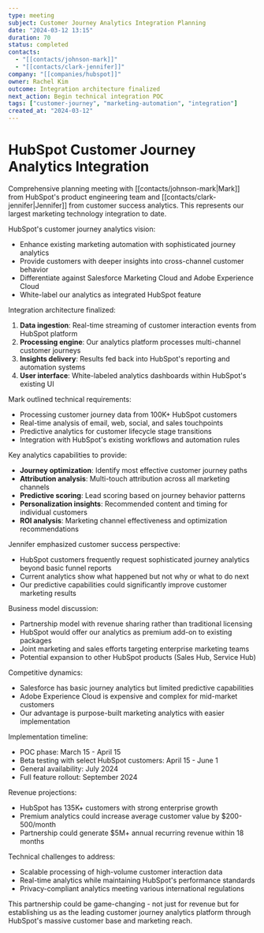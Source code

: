 ```yaml
---
type: meeting
subject: Customer Journey Analytics Integration Planning
date: "2024-03-12 13:15"
duration: 70
status: completed
contacts:
  - "[[contacts/johnson-mark]]"
  - "[[contacts/clark-jennifer]]"
company: "[[companies/hubspot]]"
owner: Rachel Kim
outcome: Integration architecture finalized
next_action: Begin technical integration POC
tags: ["customer-journey", "marketing-automation", "integration"]
created_at: "2024-03-12"
---
```


# HubSpot Customer Journey Analytics Integration

Comprehensive planning meeting with [[contacts/johnson-mark|Mark]] from HubSpot's product engineering team and [[contacts/clark-jennifer|Jennifer]] from customer success analytics. This represents our largest marketing technology integration to date.

HubSpot's customer journey analytics vision:
- Enhance existing marketing automation with sophisticated journey analytics
- Provide customers with deeper insights into cross-channel customer behavior
- Differentiate against Salesforce Marketing Cloud and Adobe Experience Cloud
- White-label our analytics as integrated HubSpot feature

Integration architecture finalized:
1. **Data ingestion**: Real-time streaming of customer interaction events from HubSpot platform
2. **Processing engine**: Our analytics platform processes multi-channel customer journeys
3. **Insights delivery**: Results fed back into HubSpot's reporting and automation systems
4. **User interface**: White-labeled analytics dashboards within HubSpot's existing UI

Mark outlined technical requirements:
- Processing customer journey data from 100K+ HubSpot customers
- Real-time analysis of email, web, social, and sales touchpoints
- Predictive analytics for customer lifecycle stage transitions
- Integration with HubSpot's existing workflows and automation rules

Key analytics capabilities to provide:
- **Journey optimization**: Identify most effective customer journey paths
- **Attribution analysis**: Multi-touch attribution across all marketing channels
- **Predictive scoring**: Lead scoring based on journey behavior patterns
- **Personalization insights**: Recommended content and timing for individual customers
- **ROI analysis**: Marketing channel effectiveness and optimization recommendations

Jennifer emphasized customer success perspective:
- HubSpot customers frequently request sophisticated journey analytics beyond basic funnel reports
- Current analytics show what happened but not why or what to do next
- Our predictive capabilities could significantly improve customer marketing results

Business model discussion:
- Partnership model with revenue sharing rather than traditional licensing
- HubSpot would offer our analytics as premium add-on to existing packages
- Joint marketing and sales efforts targeting enterprise marketing teams
- Potential expansion to other HubSpot products (Sales Hub, Service Hub)

Competitive dynamics:
- Salesforce has basic journey analytics but limited predictive capabilities
- Adobe Experience Cloud is expensive and complex for mid-market customers
- Our advantage is purpose-built marketing analytics with easier implementation

Implementation timeline:
- POC phase: March 15 - April 15
- Beta testing with select HubSpot customers: April 15 - June 1
- General availability: July 2024
- Full feature rollout: September 2024

Revenue projections:
- HubSpot has 135K+ customers with strong enterprise growth
- Premium analytics could increase average customer value by $200-500/month
- Partnership could generate $5M+ annual recurring revenue within 18 months

Technical challenges to address:
- Scalable processing of high-volume customer interaction data
- Real-time analytics while maintaining HubSpot's performance standards
- Privacy-compliant analytics meeting various international regulations

This partnership could be game-changing - not just for revenue but for establishing us as the leading customer journey analytics platform through HubSpot's massive customer base and marketing reach.
